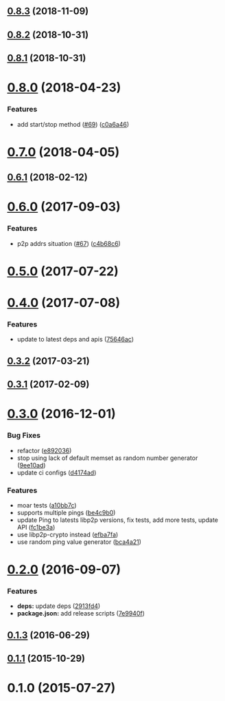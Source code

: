 <a name="0.8.3"></a>
## [0.8.3](https://github.com/libp2p/js-libp2p-ping/compare/v0.8.2...v0.8.3) (2018-11-09)



<a name="0.8.2"></a>
## [0.8.2](https://github.com/libp2p/js-libp2p-ping/compare/v0.8.1...v0.8.2) (2018-10-31)



<a name="0.8.1"></a>
## [0.8.1](https://github.com/libp2p/js-libp2p-ping/compare/v0.8.0...v0.8.1) (2018-10-31)



<a name="0.8.0"></a>
# [0.8.0](https://github.com/libp2p/js-libp2p-ping/compare/v0.7.0...v0.8.0) (2018-04-23)


### Features

* add start/stop method ([#69](https://github.com/libp2p/js-libp2p-ping/issues/69)) ([c0a6a46](https://github.com/libp2p/js-libp2p-ping/commit/c0a6a46))



<a name="0.7.0"></a>
# [0.7.0](https://github.com/libp2p/js-libp2p-ping/compare/v0.6.1...v0.7.0) (2018-04-05)



<a name="0.6.1"></a>
## [0.6.1](https://github.com/libp2p/js-libp2p-ping/compare/v0.6.0...v0.6.1) (2018-02-12)



<a name="0.6.0"></a>
# [0.6.0](https://github.com/libp2p/js-libp2p-ping/compare/v0.5.0...v0.6.0) (2017-09-03)


### Features

* p2p addrs situation ([#67](https://github.com/libp2p/js-libp2p-ping/issues/67)) ([c4b68c6](https://github.com/libp2p/js-libp2p-ping/commit/c4b68c6))



<a name="0.5.0"></a>
# [0.5.0](https://github.com/libp2p/js-libp2p-ping/compare/v0.4.0...v0.5.0) (2017-07-22)



<a name="0.4.0"></a>
# [0.4.0](https://github.com/libp2p/js-libp2p-ping/compare/v0.3.2...v0.4.0) (2017-07-08)


### Features

* update to latest deps and apis ([75646ac](https://github.com/libp2p/js-libp2p-ping/commit/75646ac))



<a name="0.3.2"></a>
## [0.3.2](https://github.com/libp2p/js-libp2p-ping/compare/v0.3.1...v0.3.2) (2017-03-21)



<a name="0.3.1"></a>
## [0.3.1](https://github.com/libp2p/js-libp2p-ping/compare/v0.3.0...v0.3.1) (2017-02-09)



<a name="0.3.0"></a>
# [0.3.0](https://github.com/libp2p/js-libp2p-ping/compare/v0.2.0...v0.3.0) (2016-12-01)


### Bug Fixes

* refactor ([e892036](https://github.com/libp2p/js-libp2p-ping/commit/e892036))
* stop using lack of default memset as random number generator ([9ee10ad](https://github.com/libp2p/js-libp2p-ping/commit/9ee10ad))
* update ci configs ([d4174ad](https://github.com/libp2p/js-libp2p-ping/commit/d4174ad))


### Features

* moar tests ([a10bb7c](https://github.com/libp2p/js-libp2p-ping/commit/a10bb7c))
* supports multiple pings ([be4c9b0](https://github.com/libp2p/js-libp2p-ping/commit/be4c9b0))
* update Ping to latests libp2p versions, fix tests, add more tests, update API ([fc1be3a](https://github.com/libp2p/js-libp2p-ping/commit/fc1be3a))
* use libp2p-crypto instead ([efba7fa](https://github.com/libp2p/js-libp2p-ping/commit/efba7fa))
* use random ping value generator ([bca4a21](https://github.com/libp2p/js-libp2p-ping/commit/bca4a21))



<a name="0.2.0"></a>
# [0.2.0](https://github.com/libp2p/js-libp2p-ping/compare/v0.1.3...v0.2.0) (2016-09-07)


### Features

* **deps:** update deps ([2913fd4](https://github.com/libp2p/js-libp2p-ping/commit/2913fd4))
* **package.json:** add release scripts ([7e9940f](https://github.com/libp2p/js-libp2p-ping/commit/7e9940f))



<a name="0.1.3"></a>
## [0.1.3](https://github.com/libp2p/js-libp2p-ping/compare/v0.1.1...v0.1.3) (2016-06-29)



<a name="0.1.1"></a>
## [0.1.1](https://github.com/libp2p/js-libp2p-ping/compare/v0.1.0...v0.1.1) (2015-10-29)



<a name="0.1.0"></a>
# 0.1.0 (2015-07-27)



